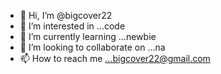 - 👋 Hi, I’m @bigcover22
- 👀 I’m interested in ...code
- 🌱 I’m currently learning ...newbie
- 💞️ I’m looking to collaborate on ...na
- 📫 How to reach me ...bigcover22@gmail.com

<!---
bigcover22/bigcover22 is a ✨ special ✨ repository because its `README.md` (this file) appears on your GitHub profile.
You can click the Preview link to take a look at your changes.
--->
